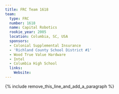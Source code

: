 ```yaml
---
title: FRC Team 1618
team:
  type: FRC
  number: 1618
  name: Capital Robotics
  rookie_year: 2005
  location: Columbia, SC, USA
  sponsors:
  - Colonial Supplemental Insurance
  - 'Richland County School District #1'
  - Wood True Value Hardware
  - Intel
  - Columbia High School
  links:
    Website:
---
```


{% include remove_this_line_and_add_a_paragraph %}